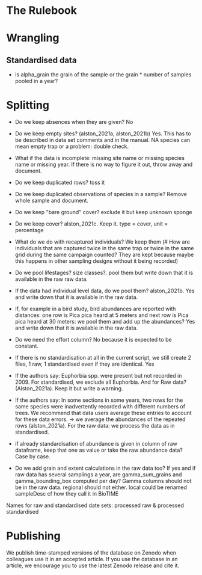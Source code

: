 The Rulebook
=================
# Wrangling
## Standardised data
- is alpha_grain the grain of the sample or the grain * number of samples pooled in a year?


# Splitting
- Do we keep absences when they are given? No
- Do we keep empty sites? (alston_2021a, alston_2021b) Yes. This has to be described in data set comments and in the manual. NA species can mean empty trap or a problem: double check.
- What if the data is incomplete: missing site name or missing species name or missing year. If there is no way to figure it out, throw away and document.
- Do we keep duplicated rows? toss it
- Do we keep duplicated observations of species in a sample? Remove whole sample and document.
- Do we keep "bare ground" cover? exclude it but keep unknown sponge
- Do we keep cover? alston_2021c. Keep it. type = cover, unit = percentage
 
- What do we do with recaptured individuals? We keep them (# How are individuals that are captured twice in the same trap or twice in the same grid during the same campaign counted? They are kept because maybe this happens in other sampling designs without it being recorded)

- Do we pool lifestages? size classes?. pool them but write down that it is available in the raw raw data.
- If the data had individual level data, do we pool them? alston_2021b. Yes and write down that it is available in the raw data.
- If, for example in a bird study, bird abundances are reported with distances: one row is Pica pica heard at 5 meters and next row is Pica pica heard at 30 meters: we pool them and add up the abundances? Yes and write down that it is available in the raw data.
 
- Do we need the effort column? No because it is expected to be constant.
 
- If there is no standardisation at all in the current script, we still create 2 files, 1 raw, 1 standardised even if they are identical. Yes
- If the authors say: Euphorbia spp. were present but not recorded in 2009. For standardised, we exclude all Euphorbia. And for Raw data? (Alston_2021a). Keep it but write a warning.
- If the authors say: In some sections in some years, two rows for the same species were inadvertently recorded with different numbers of trees. We recommend that data users average these entries to account for these data errors. -> we average the abundances of the repeated rows (alston_2021a). For the raw data: we process the data as in standardised.
- if already standardisation of abundance is given in column of raw dataframe, keep that one as value or take the raw abundance data? Case by case.
 
- Do we add grain and extent calculations in the raw data too? If yes and if raw data has several samplings a year, are gamma_sum_grains and gamma_bounding_box computed per day?
Gamma columns should not be in the raw data. regional should not either. local could be renamed sampleDesc cf how they call it in BioTIME

Names for raw and standardised date sets:
   processed raw & processed standardised

# Publishing
We publish time-stamped versions of the database on Zenodo when colleagues use it in an accepted article.
If you use the database in an article, we encourage you to use the latest Zenodo release and cite it.
